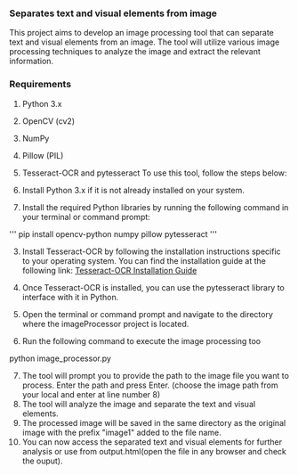 ### Separates text and visual elements from image

This project aims to develop an image processing tool that can separate text and visual elements from an image. The tool will utilize various image processing techniques to analyze the image and extract the relevant information.

### Requirements
1. Python 3.x
2. OpenCV (cv2)
3. NumPy
4. Pillow (PIL)
5. Tesseract-OCR and pytesseract
To use this tool, follow the steps below:

1. Install Python 3.x if it is not already installed on your system.
2. Install the required Python libraries by running the following command in your terminal or command prompt:

'''  pip install opencv-python numpy pillow pytesseract '''


3. Install Tesseract-OCR by following the installation instructions specific to your operating system. You can find the installation guide at the following link: [Tesseract-OCR Installation Guide](https://github.com/UB-Mannheim/tesseract/wiki)

4. Once Tesseract-OCR is installed, you can use the pytesseract library to interface with it in Python.
5. Open the terminal or command prompt and navigate to the directory where the imageProcessor project is located.
6. Run the following command to execute the image processing too
 
python image_processor.py

7. The tool will prompt you to provide the path to the image file you want to process. Enter the path and press Enter. (choose the image path from your local and enter at line number 8)
8. The tool will analyze the image and separate the text and visual elements.
9. The processed image will be saved in the same directory as the original image with the prefix "image1" added to the file name.
10. You can now access the separated text and visual elements for further analysis or use from output.html(open the file in any browser and check the ouput).
